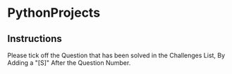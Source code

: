 # PythonProjects

## Instructions
Please tick off the Question that has been solved in the Challenges List, By Adding a "[S]" After the Question Number.
